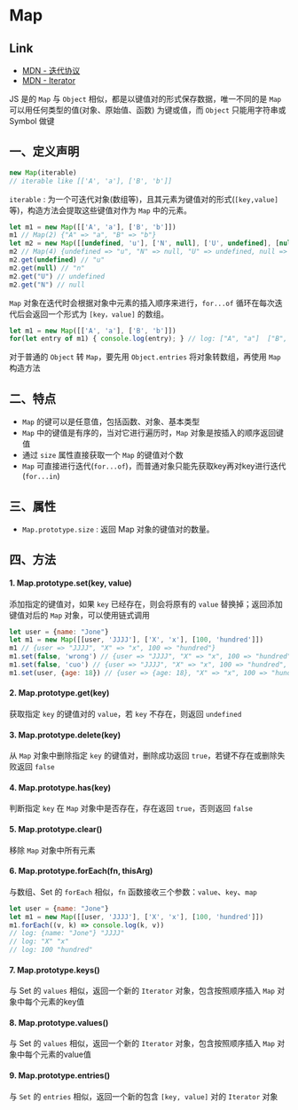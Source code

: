 # Map

## Link
- [MDN - 迭代协议](https://developer.mozilla.org/zh-CN/docs/Web/JavaScript/Reference/Iteration_protocols)
- [MDN - Iterator](https://developer.mozilla.org/zh-CN/docs/Web/JavaScript/Reference/Global_Objects/Iterator)

JS 是的 `Map` 与 `Object` 相似，都是以键值对的形式保存数据，唯一不同的是 `Map` 可以用任何类型的值(对象、原始值、函数) 为键或值，而 `Object` 只能用字符串或 Symbol 做键

## 一、定义声明
```javascript
new Map(iterable)
// iterable like [['A', 'a'], ['B', 'b']]
```

`iterable` : 为一个可迭代对象(数组等)，且其元素为键值对的形式(`[key,value]` 等)，构造方法会提取这些键值对作为 `Map` 中的元素。
```javascript
let m1 = new Map([['A', 'a'], ['B', 'b']])
m1 // Map(2) {"A" => "a", "B" => "b"}
let m2 = new Map([[undefined, 'u'], ['N', null], ['U', undefined], [null, 'n']])
m2 // Map(4) {undefined => "u", "N" => null, "U" => undefined, null => "n"}
m2.get(undefined) // "u"
m2.get(null) // "n"
m2.get("U") // undefined
m2.get("N") // null
```

`Map` 对象在迭代时会根据对象中元素的插入顺序来进行，`for...of` 循环在每次迭代后会返回一个形式为 `[key，value]` 的数组。
```javascript
let m1 = new Map([['A', 'a'], ['B', 'b']])
for(let entry of m1) { console.log(entry); } // log: ["A", "a"]  ["B", "b"]
`````

对于普通的 `Object` 转 `Map`，要先用 `Object.entries` 将对象转数组，再使用 `Map` 构造方法

## 二、特点
- `Map` 的键可以是任意值，包括函数、对象、基本类型
- `Map` 中的键值是有序的，当对它进行遍历时，`Map` 对象是按插入的顺序返回键值
- 通过 `size` 属性直接获取一个 `Map` 的键值对个数
- `Map` 可直接进行迭代(`for...of`)，而普通对象只能先获取key再对key进行迭代(`for...in`)  

## 三、属性
- `Map.prototype.size` : 返回 Map 对象的键值对的数量。

## 四、方法
#### 1. Map.prototype.set(key, value)
添加指定的键值对，如果 `key` 已经存在，则会将原有的 `value` 替换掉；返回添加键值对后的 `Map` 对象，可以使用链式调用
```javascript
let user = {name: "Jone"}
let m1 = new Map([[user, 'JJJJ'], ['X', 'x'], [100, 'hundred']])
m1 // {user => "JJJJ", "X" => "x", 100 => "hundred"}
m1.set(false, 'wrong') // {user => "JJJJ", "X" => "x", 100 => "hundred", false => "wrong"}
m1.set(false, 'cuo') // {user => "JJJJ", "X" => "x", 100 => "hundred", false => "cuo"}
m1.set(user, {age: 18}) // {user => {age: 18}, "X" => "x", 100 => "hundred", false => "cuo"}
```

#### 2. Map.prototype.get(key)
获取指定 `key` 的键值对的 `value`，若 `key` 不存在，则返回 `undefined`

#### 3. Map.prototype.delete(key)
从 `Map` 对象中删除指定 `key` 的键值对，删除成功返回 `true`，若键不存在或删除失败返回 `false`

#### 4. Map.prototype.has(key)
判断指定 `key` 在 `Map` 对象中是否存在，存在返回 `true`，否则返回 `false`

#### 5. Map.prototype.clear()
移除 `Map` 对象中所有元素

#### 6. Map.prototype.forEach(fn, thisArg)
与数组、Set 的 `forEach` 相似，`fn` 函数接收三个参数：`value`、`key`、`map`
```javascript
let user = {name: "Jone"}
let m1 = new Map([[user, 'JJJJ'], ['X', 'x'], [100, 'hundred']])
m1.forEach((v, k) => console.log(k, v))
// log: {name: "Jone"} "JJJJ"
// log: "X" "x"
// log: 100 "hundred"
```

#### 7. Map.prototype.keys()
与 Set 的 `values` 相似，返回一个新的 `Iterator` 对象，包含按照顺序插入 `Map` 对象中每个元素的key值

#### 8. Map.prototype.values()
与 Set 的 `values` 相似，返回一个新的 `Iterator` 对象，包含按照顺序插入 `Map` 对象中每个元素的value值

#### 9. Map.prototype.entries()
与 `Set` 的 `entries` 相似，返回一个新的包含 `[key, value]` 对的 `Iterator` 对象
